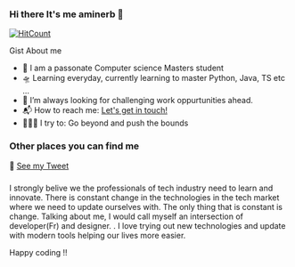 ### Hi there It's me aminerb 👋

[![HitCount](http://hits.dwyl.com/ishan-me/ishan-me.svg)](http://hits.dwyl.com/ishan-me/ishan-me)

Gist About me

- 🎤 I am a passonate Computer science Masters student
- 🛸 Learning everyday, currently learning to master Python, Java, TS etc ...
- 🌋 I’m always looking for challenging work oppurtunities ahead.
- 📬 How to reach me: <a href="mailto:amine.rb.ar@gmail.com">Let's get in touch!</a>
- 🧗🏾‍♀️ I try to: Go beyond and push the bounds

### Other places you can find me 

🐣 [See my Tweet](https://twitter.com/rb_amine)


###

I strongly belive we the professionals of tech industry need to learn and innovate. There is constant change in the technologies in the tech market where we need to update ourselves with. The only thing that is constant is change. Talking about me, I would call myself an intersection of developer(Fr) and designer. . I love trying out new technologies and update with modern tools helping our lives more easier.

Happy coding !!

